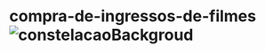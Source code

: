 # compra-de-ingressos-de-filmes![constelacaoBackgroud](https://user-images.githubusercontent.com/18296664/216667641-55ebab28-702d-4d57-b4a3-b1a0aa594bb1.jpg)
